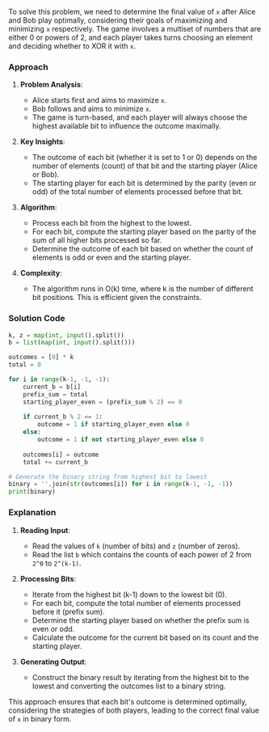 To solve this problem, we need to determine the final value of `x` after Alice and Bob play optimally, considering their goals of maximizing and minimizing `x` respectively. The game involves a multiset of numbers that are either 0 or powers of 2, and each player takes turns choosing an element and deciding whether to XOR it with `x`.

### Approach
1. **Problem Analysis**:
   - Alice starts first and aims to maximize `x`.
   - Bob follows and aims to minimize `x`.
   - The game is turn-based, and each player will always choose the highest available bit to influence the outcome maximally.

2. **Key Insights**:
   - The outcome of each bit (whether it is set to 1 or 0) depends on the number of elements (count) of that bit and the starting player (Alice or Bob).
   - The starting player for each bit is determined by the parity (even or odd) of the total number of elements processed before that bit.

3. **Algorithm**:
   - Process each bit from the highest to the lowest.
   - For each bit, compute the starting player based on the parity of the sum of all higher bits processed so far.
   - Determine the outcome of each bit based on whether the count of elements is odd or even and the starting player.

4. **Complexity**:
   - The algorithm runs in O(k) time, where k is the number of different bit positions. This is efficient given the constraints.

### Solution Code
```python
k, z = map(int, input().split())
b = list(map(int, input().split()))

outcomes = [0] * k
total = 0

for i in range(k-1, -1, -1):
    current_b = b[i]
    prefix_sum = total
    starting_player_even = (prefix_sum % 2) == 0
    
    if current_b % 2 == 1:
        outcome = 1 if starting_player_even else 0
    else:
        outcome = 1 if not starting_player_even else 0
    
    outcomes[i] = outcome
    total += current_b

# Generate the binary string from highest bit to lowest
binary = ''.join(str(outcomes[i]) for i in range(k-1, -1, -1))
print(binary)
```

### Explanation
1. **Reading Input**:
   - Read the values of `k` (number of bits) and `z` (number of zeros).
   - Read the list `b` which contains the counts of each power of 2 from `2^0` to `2^(k-1)`.

2. **Processing Bits**:
   - Iterate from the highest bit (k-1) down to the lowest bit (0).
   - For each bit, compute the total number of elements processed before it (prefix sum).
   - Determine the starting player based on whether the prefix sum is even or odd.
   - Calculate the outcome for the current bit based on its count and the starting player.

3. **Generating Output**:
   - Construct the binary result by iterating from the highest bit to the lowest and converting the outcomes list to a binary string.

This approach ensures that each bit's outcome is determined optimally, considering the strategies of both players, leading to the correct final value of `x` in binary form.